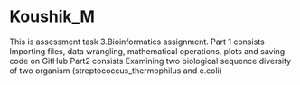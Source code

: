 # Koushik_M
This is assessment task 3.Bioinformatics assignment.
Part 1 consists Importing files, data wrangling, mathematical operations, plots
and saving code on GitHub
Part2 consists Examining two biological sequence diversity of two organism (streptococcus_thermophilus and e.coli)
